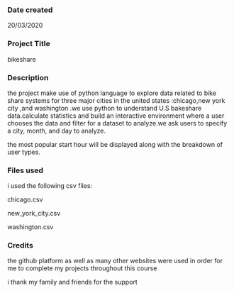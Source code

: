 ### Date created
20/03/2020

### Project Title
bikeshare

### Description
the project make use of python language to explore data related to bike share systems for three major cities in the united states :chicago,new york city ,and washington .we use python to understand U.S bakeshare data.calculate statistics and build an interactive environment where a  user chooses the data and filter for a dataset to analyze.we ask users to specify a city, month, and day to analyze.

the most popular start hour will be displayed along with the breakdown of user types.

### Files used
i used the following csv files:

chicago.csv

new_york_city.csv

washington.csv



### Credits
the github platform as well as many other websites were used in order for me to complete my projects throughout this course

i thank my family and friends for the support